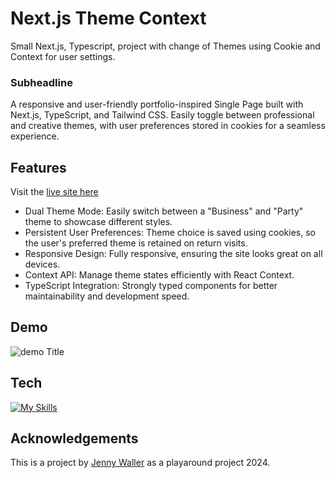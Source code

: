 # Next.js Theme Context

Small Next.js, Typescript, project with change of Themes using Cookie and Context for user settings.

### Subheadline

A responsive and user-friendly portfolio-inspired Single Page built with Next.js, TypeScript, and Tailwind CSS. Easily toggle between professional and creative themes, with user preferences stored in cookies for a seamless experience.

## Features

Visit the [live site here](https://next-theme-sooty.vercel.app)

- Dual Theme Mode: Easily switch between a "Business" and "Party" theme to showcase different styles.
- Persistent User Preferences: Theme choice is saved using cookies, so the user's preferred theme is retained on return visits.
- Responsive Design: Fully responsive, ensuring the site looks great on all devices.
- Context API: Manage theme states efficiently with React Context.
- TypeScript Integration: Strongly typed components for better maintainability and development speed.

## Demo

![demo Title](/public/businessParty.gif)

## Tech

[![My Skills](https://skillicons.dev/icons?i=next,typescript,tailwind,vercel,nodejs)](https://skillicons.dev)

## Acknowledgements

This is a project by [Jenny Waller](jen@jenwaller.se) as a playaround project 2024.
